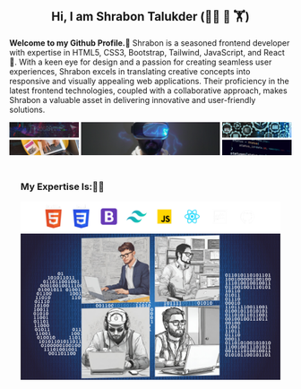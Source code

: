 
<h2 align="center">Hi, I am Shrabon Talukder (👮‍♂️ 👑 🏋️)</h2>
<p><strong>Welcome to my Github Profile.🤝</strong> Shrabon is a seasoned frontend developer with expertise in HTML5, CSS3, Bootstrap, Tailwind, JavaScript, and React💪. With a keen eye for design and a passion for creating seamless user experiences, Shrabon excels in translating creative concepts into responsive and visually appealing web applications. Their proficiency in the latest frontend technologies, coupled with a collaborative approach, makes Shrabon a valuable asset in delivering innovative and user-friendly solutions.</p>
<img src="./Assets/Images/frist-imgae.png" alt="Typing">
<div style="padding: 20px;">
<h3>My Expertise Is:👨‍🔬</h3>
<img src="./Assets/Images/all logo.png" alt="Typing">
<img src="./Assets/Images/programmer.png" alt="Typing">
</div>
